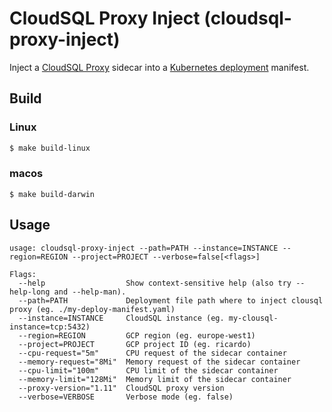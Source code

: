 # CloudSQL Proxy Inject (cloudsql-proxy-inject)

Inject a [CloudSQL Proxy](https://github.com/GoogleCloudPlatform/cloudsql-proxy/blob/master/Kubernetes.md) sidecar into a [Kubernetes deployment](https://kubernetes.io/docs/concepts/workloads/controllers/deployment/) manifest.

## Build
### Linux
```sh
$ make build-linux
```
### macos
```
$ make build-darwin
```

## Usage
```
usage: cloudsql-proxy-inject --path=PATH --instance=INSTANCE --region=REGION --project=PROJECT --verbose=false[<flags>]

Flags:
  --help                  Show context-sensitive help (also try --help-long and --help-man).
  --path=PATH             Deployment file path where to inject clousql proxy (eg. ./my-deploy-manifest.yaml)
  --instance=INSTANCE     CloudSQL instance (eg. my-clousql-instance=tcp:5432)
  --region=REGION         GCP region (eg. europe-west1)
  --project=PROJECT       GCP project ID (eg. ricardo)
  --cpu-request="5m"      CPU request of the sidecar container
  --memory-request="8Mi"  Memory request of the sidecar container
  --cpu-limit="100m"      CPU limit of the sidecar container
  --memory-limit="128Mi"  Memory limit of the sidecar container
  --proxy-version="1.11"  CloudSQL proxy version
  --verbose=VERBOSE       Verbose mode (eg. false)
```